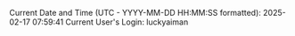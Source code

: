 Current Date and Time (UTC - YYYY-MM-DD HH:MM:SS formatted): 2025-02-17 07:59:41
Current User's Login: luckyaiman
